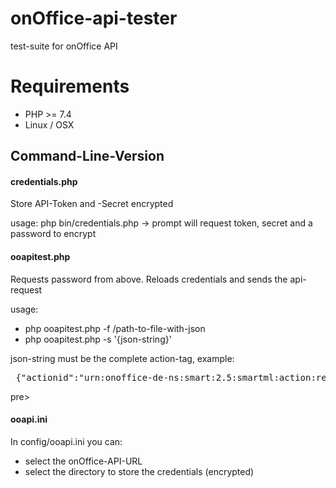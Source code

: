 # onOffice-api-tester
test-suite for onOffice API

# Requirements
* PHP >= 7.4
* Linux / OSX

## Command-Line-Version

#### credentials.php
Store API-Token and -Secret encrypted

usage: php bin/credentials.php
-> prompt will request token, secret and a password to encrypt

#### ooapitest.php
Requests password from above. Reloads credentials and sends the api-request

usage: 
* php ooapitest.php -f /path-to-file-with-json
* php ooapitest.php -s '{json-string}'

json-string must be the complete action-tag, example: 
<pre> {"actionid":"urn:onoffice-de-ns:smart:2.5:smartml:action:read","resourceid":"resource-id","resourcetype":"estate","identifier":"","timestamp":1589567897,"hmac":"88462bce11c5c47fb738dba64a36ba00","parameters":{"data":["Id", "kaufpreis", "lage"]}}</pre>pre>

#### ooapi.ini
In config/ooapi.ini you can:
* select the onOffice-API-URL
* select the directory to store the credentials (encrypted)
